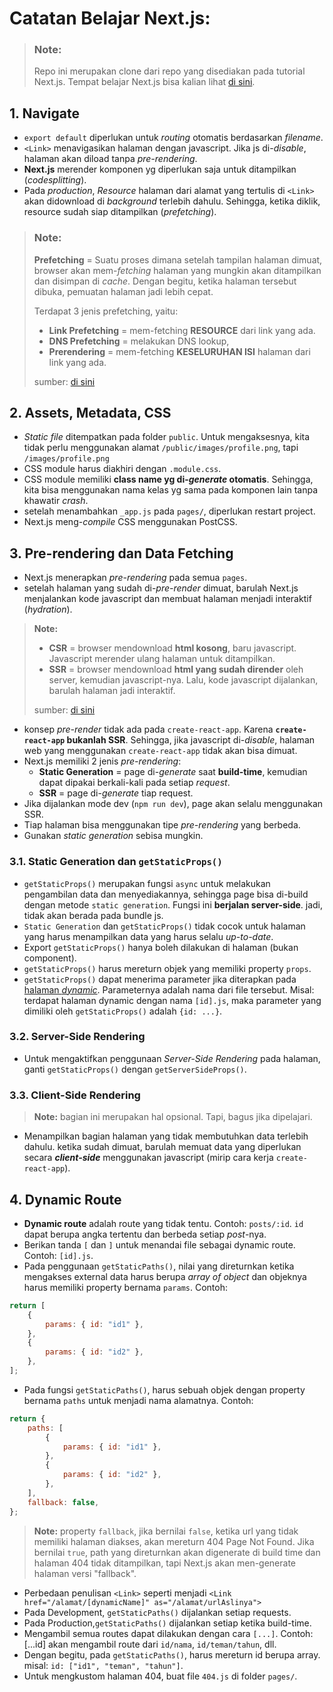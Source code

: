 # Catatan Belajar Next.js:

> ### **Note:**
>
> Repo ini merupakan clone dari repo yang disediakan pada tutorial Next.js. Tempat belajar Next.js bisa kalian lihat [di sini](https://nextjs.org/learn).

## 1. Navigate

-   `export default` diperlukan untuk _routing_ otomatis berdasarkan _filename_.
-   `<Link>` menavigasikan halaman dengan javascript. Jika js di-_disable_, halaman akan diload tanpa _pre-rendering_.
-   **Next.js** merender komponen yg diperlukan saja untuk ditampilkan (_codesplitting_).
-   Pada _production_, _Resource_ halaman dari alamat yang tertulis di `<Link>` akan didownload di _background_ terlebih dahulu. Sehingga, ketika diklik, resource sudah siap ditampilkan (_prefetching_).

> ### **Note:**
>
> **Prefetching** = Suatu proses dimana setelah tampilan halaman dimuat, browser akan mem-_fetching_ halaman yang mungkin akan ditampilkan dan disimpan di _cache_. Dengan begitu, ketika halaman tersebut dibuka, pemuatan halaman jadi lebih cepat.
>
> Terdapat 3 jenis prefetching, yaitu:
>
> -   **Link Prefetching** = mem-fetching **RESOURCE** dari link yang ada.
> -   **DNS Prefetching** = melakukan DNS lookup,
> -   **Prerendering** = mem-fetching **KESELURUHAN ISI** halaman dari link yang ada.
>
> sumber: [di sini](https://www.keycdn.com/blog/resource-hints#:~:text=3.-,Prerendering,the%20assets%20of%20a%20document.)

## 2. Assets, Metadata, CSS

-   _Static file_ ditempatkan pada folder `public`. Untuk mengaksesnya, kita tidak perlu menggunakan alamat `/public/images/profile.png`, tapi `/images/profile.png`
-   CSS module harus diakhiri dengan `.module.css`.
-   CSS module memiliki **class name yg di-_generate_ otomatis**. Sehingga, kita bisa menggunakan nama kelas yg sama pada komponen lain tanpa khawatir _crash_.
-   setelah menambahkan `_app.js` pada `pages/`, diperlukan restart project.
-   Next.js meng-_compile_ CSS menggunakan PostCSS.

## 3. Pre-rendering dan Data Fetching

-   Next.js menerapkan _pre-rendering_ pada semua `pages`.
-   setelah halaman yang sudah di-_pre-render_ dimuat, barulah Next.js menjalankan kode javascript dan membuat halaman menjadi interaktif (_hydration_).

> **Note:**
>
> -   **CSR** = browser mendownload **html kosong**, baru javascript. Javascript merender ulang halaman untuk ditampilkan.
> -   **SSR** = browser mendownload **html yang sudah dirender** oleh server, kemudian javascript-nya. Lalu, kode javascript dijalankan, barulah halaman jadi interaktif.
>
> sumber: [di sini](https://medium.com/@theamanverma/what-is-csr-ssr-in-react-14bc3ea2ca32)

-   konsep _pre-render_ tidak ada pada `create-react-app`. Karena **`create-react-app` bukanlah SSR**. Sehingga, jika javascript di-_disable_, halaman web yang menggunakan `create-react-app` tidak akan bisa dimuat.
-   Next.js memiliki 2 jenis _pre-rendering_:
    -   **Static Generation** = page di-_generate_ saat **build-time**, kemudian dapat dipakai berkali-kali pada setiap _request_.
    -   **SSR** = page di-_generate_ tiap request.
-   Jika dijalankan mode dev (`npm run dev`), page akan selalu menggunakan SSR.
-   Tiap halaman bisa menggunakan tipe _pre-rendering_ yang berbeda.
-   Gunakan _static generation_ sebisa mungkin.

### 3.1. Static Generation dan `getStaticProps()`

-   `getStaticProps()` merupakan fungsi `async` untuk melakukan pengambilan data dan menyediakannya, sehingga page bisa di-build dengan metode `static generation`. Fungsi ini **berjalan server-side**. jadi, tidak akan berada pada bundle js.
-   `Static Generation` dan `getStaticProps()` tidak cocok untuk halaman yang harus menampilkan data yang harus selalu _up-to-date_.
-   Export `getStaticProps()` hanya boleh dilakukan di halaman (bukan component).
-   `getStaticProps()` harus mereturn objek yang memiliki property `props`.
-   `getStaticProps()` dapat menerima parameter jika diterapkan pada [halaman _dynamic_](#4.-Dynamic-Route). Parameternya adalah nama dari file tersebut. Misal: terdapat halaman dynamic dengan nama `[id].js`, maka parameter yang dimiliki oleh `getStaticProps()` adalah `{id: ...}`.

### 3.2. Server-Side Rendering

-   Untuk mengaktifkan penggunaan _Server-Side Rendering_ pada halaman, ganti `getStaticProps()` dengan `getServerSideProps()`.

### 3.3. Client-Side Rendering

> **Note:** bagian ini merupakan hal opsional. Tapi, bagus jika dipelajari.

-   Menampilkan bagian halaman yang tidak membutuhkan data terlebih dahulu. ketika sudah dimuat, barulah memuat data yang diperlukan secara **_client-side_** menggunakan javascript (mirip cara kerja `create-react-app`).

## 4. Dynamic Route

-   **Dynamic route** adalah route yang tidak tentu. Contoh: `posts/:id`. `id` dapat berupa angka tertentu dan berbeda setiap _post_-nya.
-   Berikan tanda `[` dan `]` untuk menandai file sebagai dynamic route. Contoh: `[id].js`.
-   Pada penggunaan `getStaticPaths()`, nilai yang direturnkan ketika mengakses external data harus berupa _array of object_ dan objeknya harus memiliki property bernama `params`. Contoh:

```js
return [
	{
		params: { id: "id1" },
	},
	{
		params: { id: "id2" },
	},
];
```

-   Pada fungsi `getStaticPaths()`, harus sebuah objek dengan property bernama `paths` untuk menjadi nama alamatnya. Contoh:

```js
return {
	paths: [
		{
			params: { id: "id1" },
		},
		{
			params: { id: "id2" },
		},
	],
	fallback: false,
};
```

> **Note:**
> property `fallback`, jika bernilai `false`, ketika url yang tidak memiliki halaman diakses, akan mereturn 404 Page Not Found.
> Jika bernilai `true`, path yang direturnkan akan digenerate di build time dan halaman 404 tidak ditampilkan, tapi Next.js akan men-generate halaman versi "fallback".

-   Perbedaan penulisan `<Link>` seperti menjadi `<Link href="/alamat/[dynamicName]" as="/alamat/urlAslinya">`
-   Pada Development, `getStaticPaths()` dijalankan setiap requests.
-   Pada Production,`getStaticPaths()` dijalankan setiap ketika build-time.
-   Mengambil semua routes dapat dilakukan dengan cara `[...]`. Contoh: [...id] akan mengambil route dari `id/nama`, `id/teman/tahun`, dll.
-   Dengan begitu, pada `getStaticPaths()`, harus mereturn id berupa array. misal: `id: ["id1", "teman", "tahun"]`.
-   Untuk mengkustom halaman 404, buat file `404.js` di folder `pages/`.
